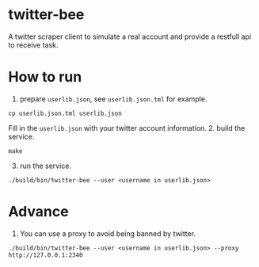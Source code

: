 # twitter-bee
A twitter scraper client to simulate a real account and provide a restfull api to receive task.

# How to run
1. prepare `userlib.json`, see `userlib.json.tml` for example.
```shell
cp userlib.json.tml userlib.json
```
Fill in the `userlib.json` with your twitter account information.
2. build the service.
```shell
make
```
3. run the service.
```shell
./build/bin/twitter-bee --user <username in userlib.json>
```
# Advance
1. You can use a proxy to avoid being banned by twitter.
```shell
./build/bin/twitter-bee --user <username in userlib.json> --proxy http://127.0.0.1:2340
```
